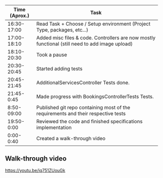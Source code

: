 | Time (Aprox.) | Task |
| ------------- | ------- |
| 16:30-17:00 |   Read Task + Choose / Setup environment (Project Type, packages, etc...) |
| 17:00-18:10 |   Added misc files & code. Controllers are now mostly functional (still need to add image upload) |
| 18:10-20:30 |		Took a pause |
| 20:30-20:45 |		Started adding tests |
| 20:45-21:45 |		AdditionalServicesController Tests done. |
| 21:45-0:45  |		Made progress with BookingsControllerTests Tests. |
| 8:50-09:00  |   Published git repo containing most of the requirements and their respective tests |
| 19:50-0:00  |   Reviewed the code and finished specifications implementation |
| 0:00-0:40  |   Created a walk-through video |

## Walk-through video

https://youtu.be/iq751ZUouGk
